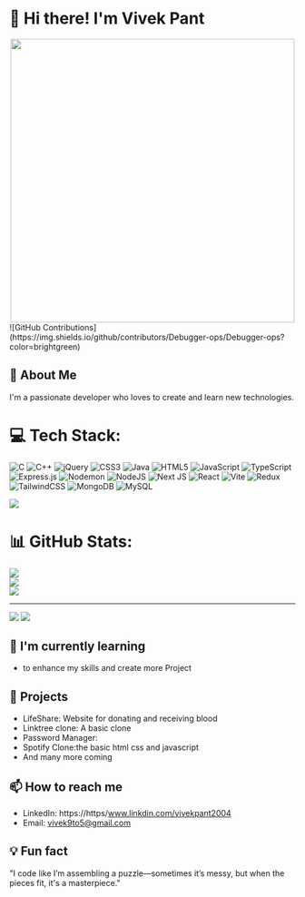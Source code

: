 # 👋 Hi there! I'm Vivek Pant
<div align="center ">
  <img src="https://media.giphy.com/media/v1.Y2lkPTc5MGI3NjExbWl6ZGM5NndyNWF4bmJnNTZncnBjcnV5cGx2ZHI4MHI5ZnU4anEzciZlcD12MV9pbnRlcm5hbF9naWZfYnlfaWQmY3Q9Zw/77rvjVcaJr1BgKSXtR/giphy.gif" width ="500" />
</div>
![GitHub Contributions](https://img.shields.io/github/contributors/Debugger-ops/Debugger-ops?color=brightgreen)



## 🚀 About Me
I'm a passionate developer who loves to create and learn new technologies.

# 💻 Tech Stack:
![C](https://img.shields.io/badge/c-%2300599C.svg?style=for-the-badge&logo=c&logoColor=white) ![C++](https://img.shields.io/badge/c++-%2300599C.svg?style=for-the-badge&logo=c%2B%2B&logoColor=white) ![jQuery](https://img.shields.io/badge/jquery-%230769AD.svg?style=for-the-badge&logo=jquery&logoColor=white) ![CSS3](https://img.shields.io/badge/css3-%231572B6.svg?style=for-the-badge&logo=css3&logoColor=white) ![Java](https://img.shields.io/badge/java-%23ED8B00.svg?style=for-the-badge&logo=openjdk&logoColor=white) ![HTML5](https://img.shields.io/badge/html5-%23E34F26.svg?style=for-the-badge&logo=html5&logoColor=white) ![JavaScript](https://img.shields.io/badge/javascript-%23323330.svg?style=for-the-badge&logo=javascript&logoColor=%23F7DF1E) ![TypeScript](https://img.shields.io/badge/typescript-%23007ACC.svg?style=for-the-badge&logo=typescript&logoColor=white) ![Express.js](https://img.shields.io/badge/express.js-%23404d59.svg?style=for-the-badge&logo=express&logoColor=%2361DAFB) ![Nodemon](https://img.shields.io/badge/NODEMON-%23323330.svg?style=for-the-badge&logo=nodemon&logoColor=%BBDEAD) ![NodeJS](https://img.shields.io/badge/node.js-6DA55F?style=for-the-badge&logo=node.js&logoColor=white) ![Next JS](https://img.shields.io/badge/Next-black?style=for-the-badge&logo=next.js&logoColor=white) ![React](https://img.shields.io/badge/react-%2320232a.svg?style=for-the-badge&logo=react&logoColor=%2361DAFB) ![Vite](https://img.shields.io/badge/vite-%23646CFF.svg?style=for-the-badge&logo=vite&logoColor=white) ![Redux](https://img.shields.io/badge/redux-%23593d88.svg?style=for-the-badge&logo=redux&logoColor=white) ![TailwindCSS](https://img.shields.io/badge/tailwindcss-%2338B2AC.svg?style=for-the-badge&logo=tailwind-css&logoColor=white) ![MongoDB](https://img.shields.io/badge/MongoDB-%234ea94b.svg?style=for-the-badge&logo=mongodb&logoColor=white) ![MySQL](https://img.shields.io/badge/mysql-4479A1.svg?style=for-the-badge&logo=mysql&logoColor=white)

![](https://komarev.com/ghpvc/?username=debugger-ops&abbreviated=true)

# 📊 GitHub Stats:
![](https://github-readme-stats.vercel.app/api?username=Debugger-ops&theme=dark&hide_border=false&include_all_commits=true&count_private=true)<br/>
![](https://github-readme-streak-stats.herokuapp.com/?user=Debugger-ops&theme=dark&hide_border=false)<br/>
![](https://github-readme-stats.vercel.app/api/top-langs/?username=Debugger-ops&theme=dark&hide_border=false&include_all_commits=true&count_private=true&layout=compact)

---
[![](https://visitcount.itsvg.in/api?id=Debugger-ops&icon=0&color=0)](https://visitcount.itsvg.in)
![](https://github-profile-trophy.vercel.app/?username=Debugger-ops&theme=juicyfresh)

## 🌱 I'm currently learning
- to enhance my skills and create more Project

## 💼 Projects
- LifeShare: Website for donating and receiving blood
- Linktree clone: A basic clone 
- Password Manager:
- Spotify Clone:the basic html css and javascript
- And many more coming

## 📫 How to reach me
- LinkedIn: https://https/www.linkdin.com/vivekpant2004
- Email: vivek9to5@gmail.com


## 💡 Fun fact
"I code like I’m assembling a puzzle—sometimes it’s messy, but when the pieces fit, it's a masterpiece."



